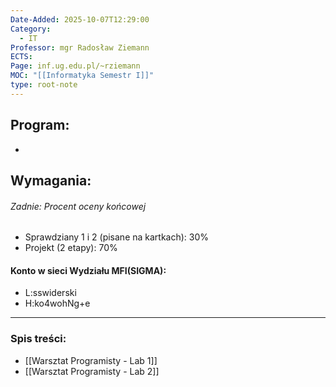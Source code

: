 ```yaml
---
Date-Added: 2025-10-07T12:29:00
Category:
  - IT
Professor: mgr Radosław Ziemann
ECTS:
Page: inf.ug.edu.pl/~rziemann
MOC: "[[Informatyka Semestr I]]"
type: root-note
---
```

## Program:
 - 
## Wymagania:
###### Zadnie: Procent oceny końcowej
- Sprawdziany 1 i 2 (pisane na kartkach): 30%
- Projekt (2 etapy): 70%
#### Konto w sieci Wydziału MFI(SIGMA):
- L:sswiderski
- H:ko4wohNg+e
- - -
### Spis treści:
- [[Warsztat Programisty - Lab 1]]
- [[Warsztat Programisty - Lab 2]]
